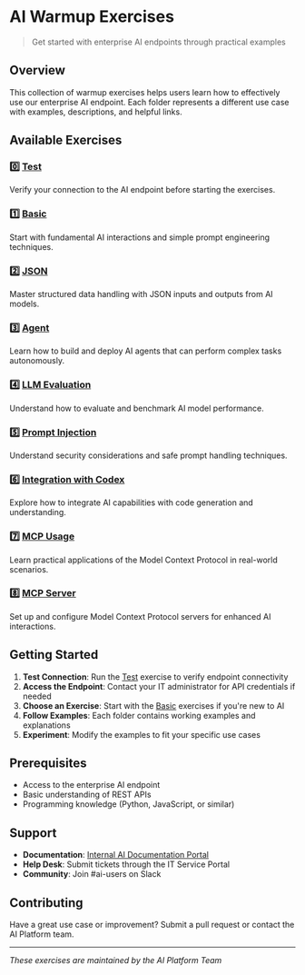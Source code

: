 # AI Warmup Exercises

> Get started with enterprise AI endpoints through practical examples

## Overview

This collection of warmup exercises helps users learn how to effectively use our enterprise AI endpoint. Each folder represents a different use case with examples, descriptions, and helpful links.

## Available Exercises

### 0️⃣ [Test](./test/)
Verify your connection to the AI endpoint before starting the exercises.

### 1️⃣ [Basic](./basic/)
Start with fundamental AI interactions and simple prompt engineering techniques.

### 2️⃣ [JSON](./json/)
Master structured data handling with JSON inputs and outputs from AI models.

### 3️⃣ [Agent](./agent/)
Learn how to build and deploy AI agents that can perform complex tasks autonomously.

### 4️⃣ [LLM Evaluation](./llm-evaluation/)
Understand how to evaluate and benchmark AI model performance.

### 5️⃣ [Prompt Injection](./prompt-injection/)
Understand security considerations and safe prompt handling techniques.

### 6️⃣ [Integration with Codex](./integration-with-codex/)
Explore how to integrate AI capabilities with code generation and understanding.

### 7️⃣ [MCP Usage](./mcp-usage/)
Learn practical applications of the Model Context Protocol in real-world scenarios.

### 8️⃣ [MCP Server](./mcp-server/)
Set up and configure Model Context Protocol servers for enhanced AI interactions.

## Getting Started

1. **Test Connection**: Run the [Test](./test/) exercise to verify endpoint connectivity
2. **Access the Endpoint**: Contact your IT administrator for API credentials if needed
3. **Choose an Exercise**: Start with the [Basic](./basic/) exercises if you're new to AI
4. **Follow Examples**: Each folder contains working examples and explanations
5. **Experiment**: Modify the examples to fit your specific use cases

## Prerequisites

- Access to the enterprise AI endpoint
- Basic understanding of REST APIs
- Programming knowledge (Python, JavaScript, or similar)

## Support

- **Documentation**: [Internal AI Documentation Portal](#)
- **Help Desk**: Submit tickets through the IT Service Portal
- **Community**: Join #ai-users on Slack

## Contributing

Have a great use case or improvement? Submit a pull request or contact the AI Platform team.

---

*These exercises are maintained by the AI Platform Team*
